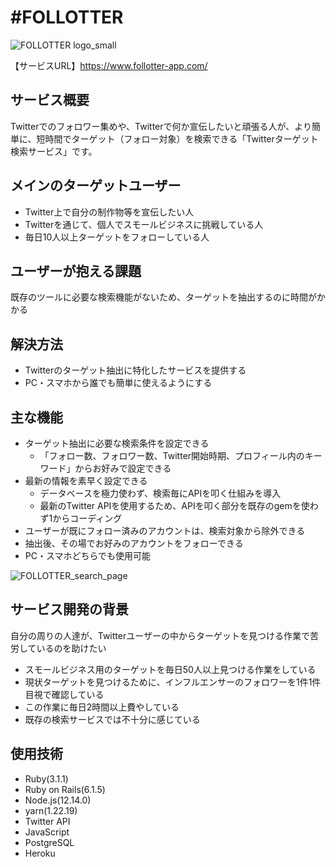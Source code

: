# #FOLLOTTER
![FOLLOTTER logo_small](https://user-images.githubusercontent.com/88662582/178427608-2534c030-7327-402f-84ce-d5c5433a627e.png)

【サービスURL】https://www.follotter-app.com/

## サービス概要
Twitterでのフォロワー集めや、Twitterで何か宣伝したいと頑張る人が、より簡単に、短時間でターゲット（フォロー対象）を検索できる「Twitterターゲット検索サービス」です。

## メインのターゲットユーザー
- Twitter上で自分の制作物等を宣伝したい人
- Twitterを通じて、個人でスモールビジネスに挑戦している人
- 毎日10人以上ターゲットをフォローしている人

## ユーザーが抱える課題
既存のツールに必要な検索機能がないため、ターゲットを抽出するのに時間がかかる

## 解決方法
- Twitterのターゲット抽出に特化したサービスを提供する
- PC・スマホから誰でも簡単に使えるようにする

## 主な機能
- ターゲット抽出に必要な検索条件を設定できる
    - 「フォロー数、フォロワー数、Twitter開始時期、プロフィール内のキーワード」からお好みで設定できる
- 最新の情報を素早く設定できる
    - データベースを極力使わず、検索毎にAPIを叩く仕組みを導入
    - 最新のTwitter APIを使用するため、APIを叩く部分を既存のgemを使わず1からコーディング
- ユーザーが既にフォロー済みのアカウントは、検索対象から除外できる
- 抽出後、その場でお好みのアカウントをフォローできる
- PC・スマホどちらでも使用可能<br>

![FOLLOTTER_search_page](https://user-images.githubusercontent.com/88662582/178616540-5c6d51b6-241d-4ab7-b64f-388a9fbccdbe.png)

## サービス開発の背景
自分の周りの人達が、Twitterユーザーの中からターゲットを見つける作業で苦労しているのを助けたい
- スモールビジネス用のターゲットを毎日50人以上見つける作業をしている
- 現状ターゲットを見つけるために、インフルエンサーのフォロワーを1件1件目視で確認している
- この作業に毎日2時間以上費やしている
- 既存の検索サービスでは不十分に感じている

## 使用技術
- Ruby(3.1.1)
- Ruby on Rails(6.1.5)
- Node.js(12.14.0)
- yarn(1.22.19)
- Twitter API
- JavaScript
- PostgreSQL
- Heroku